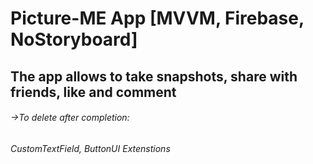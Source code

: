 # Picture-ME App [MVVM, Firebase, NoStoryboard]

## The app allows to take snapshots, share with friends, like and comment





###### ->To delete after completion:
###### CustomTextField, ButtonUI Extenstions
